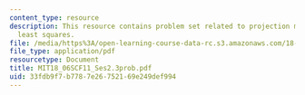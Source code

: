 ```yaml
---
content_type: resource
description: This resource contains problem set related to projection matrices and
  least squares.
file: /media/https%3A/open-learning-course-data-rc.s3.amazonaws.com/18-06sc-linear-algebra-fall-2011/33fdb9f7b7787e26752169e249def994_MIT18_06SCF11_Ses2.3prob.pdf
file_type: application/pdf
resourcetype: Document
title: MIT18_06SCF11_Ses2.3prob.pdf
uid: 33fdb9f7-b778-7e26-7521-69e249def994
---
```


